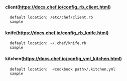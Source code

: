 #### client(https://docs.chef.io/config_rb_client.html)
      default location: /etc/chef/client.rb
      sample
#### knife(https://docs.chef.io/config_rb_knife.html)
      default location: ~/.chef/knife.rb
      sample
#### kitchen(https://docs.chef.io/config_yml_kitchen.html)
      default location:  <cookbook path>/.kitchen.yml
      sample
